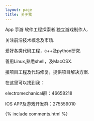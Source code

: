 ```yaml
---
layout: page
title: 关于我 
---
```


<p>
<p>
App 手游 软件工程探索者 独立游戏制作人.
<p>
<p>
<p>
<p>
<p>
关注前沿技术概念及市场.
<p>
爱好各类代码工程，c++及python研究.
<p>
善用Linux,熟悉shell，及MacOSX.
<p>
接项目工程及代码修复，提供项目解决方案.
<p>
在这里可以找到我：
<p>
<p>
<p>
electromechanical群：46658218
<p>
IOS APP及游戏开发群：275559010


{% include comments.html %}



